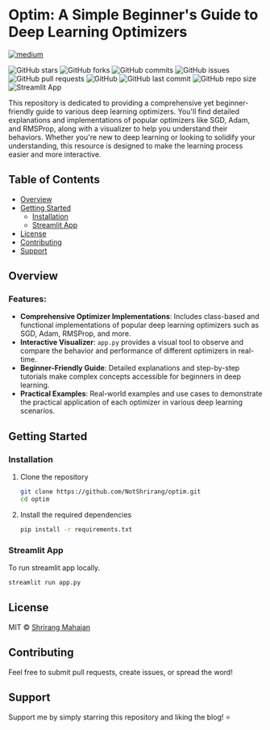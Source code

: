# Optim: A Simple Beginner's Guide to Deep Learning Optimizers

[![medium](https://img.shields.io/badge/Read%20Blog-grey?style=for-the-badge&logo=Medium&logoColor=white&logoSize=amd)]()

![GitHub stars](https://img.shields.io/github/stars/NotShrirang/optim?style=social)
![GitHub forks](https://img.shields.io/github/forks/NotShrirang/optim?style=social)
![GitHub commits](https://img.shields.io/github/commit-activity/t/NotShrirang/optim)
![GitHub issues](https://img.shields.io/github/issues/NotShrirang/optim)
![GitHub pull requests](https://img.shields.io/github/issues-pr/NotShrirang/optim)
![GitHub](https://img.shields.io/github/license/NotShrirang/optim)
![GitHub last commit](https://img.shields.io/github/last-commit/NotShrirang/optim)
![GitHub repo size](https://img.shields.io/github/repo-size/NotShrirang/optim)
![Streamlit App](https://img.shields.io/badge/Streamlit%20App-red?style=flat-rounded-square&logo=streamlit&labelColor=white)

This repository is dedicated to providing a comprehensive yet beginner-friendly guide to various deep learning optimizers. You'll find detailed explanations and implementations of popular optimizers like SGD, Adam, and RMSProp, along with a visualizer to help you understand their behaviors. Whether you're new to deep learning or looking to solidify your understanding, this resource is designed to make the learning process easier and more interactive.

## Table of Contents

- [Overview](#overview)
- [Getting Started](#getting-started)
  - [Installation](#installation)
  - [Streamlit App](#streamlit-app)
- [License](#license)
- [Contributing](#contributing)
- [Support](#support)

## Overview

### Features:
- <b>Comprehensive Optimizer Implementations</b>: Includes class-based and functional implementations of popular deep learning optimizers such as SGD, Adam, RMSProp, and more.
- <b>Interactive Visualizer</b>: `app.py` provides a visual tool to observe and compare the behavior and performance of different optimizers in real-time.
- <b>Beginner-Friendly Guide</b>: Detailed explanations and step-by-step tutorials make complex concepts accessible for beginners in deep learning.
- <b>Practical Examples</b>: Real-world examples and use cases to demonstrate the practical application of each optimizer in various deep learning scenarios.

## Getting Started

### Installation

1. Clone the repository
   ```sh
   git clone https://github.com/NotShrirang/optim.git
   cd optim
   ```

2. Install the required dependencies
   ```sh
   pip install -r requirements.txt
   ```

### Streamlit App

To run streamlit app locally.
```sh
streamlit run app.py
```

## License
MIT © [Shrirang Mahajan](https://github.com/NotShrirang)

## Contributing
Feel free to submit pull requests, create issues, or spread the word!

## Support
Support me by simply starring this repository and liking the blog! ⭐
